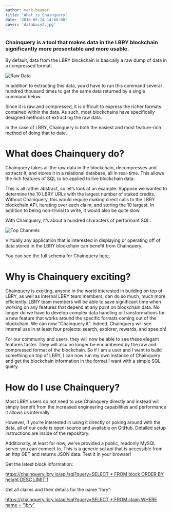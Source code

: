 ```yaml
---
author: mark-beamer
title: 'What is Chainquery'
date: '2018-05-24 14:00:00'
cover: 'database2.jpg'
---
```


### Chainquery is a tool that makes data in the LBRY blockchain significantly more presentable and more usable. 

By default, data from the LBRY blockchain is basically a raw dump of data in a compressed format:

![Raw Data](https://spee.ch/@lbry/lbrycliexample.png)

<div class="meta">
  In addition to extracting this data, you’d have to run this command several hundred thousand times to get the same data returned by a single command below.
  </div>


Since it is raw and compressed, it is difficult to express the richer formats contained within the data. As such, most blockchains have specifically designed methods of extracting the raw data. 

In the case of LBRY, Chainquery is both the easiest and most feature-rich method of doing that to date.

# What does Chainquery do?

Chainquery takes all the raw data in the blockchain, decompresses and extracts it, and stores it in a relational database, all in real-time. This allows the rich features of SQL to be applied to live blockchain data.

This is all rather abstract, so let’s look at an example. Suppose we wanted to determine the 10 LBRY URLs with the largest number of staked credits. Without Chainquery, this would require making direct calls to the LBRY blockchain API, iterating over each claim, and storing the 10 largest. In addition to being non-trivial to write, it would also be quite slow.

With Chainquery, it’s about a hundred characters of performant SQL:

![Top Channels](https://spee.ch/@lbry/topchannels.png)

Virtually any application that is interested in displaying or operating off of data stored in the LBRY blockchain can benefit from Chainquery.

You can see the full schema for Chainquery [here](https://github.com/lbryio/chainquery/blob/master/db/chainquery_schema.sql).

# Why is Chainquery exciting?

Chainquery is exciting, anyone in the world interested in building on top of LBRY, as well as internal LBRY team members, can do so much, much more efficiently. 
LBRY team members will be able to save significant time when working on any features that depend at any point on blockchain data. No longer do we have to develop complex data handling or transformations for a new feature that works around the specific formats coming out of the blockchain. We can now “Chainquery it”. Indeed, Chainquery will see internal use in at least four projects: search, explorer, rewards, and spee.ch!

For our community and users, they will now be able to see these elegant features faster. They will also no longer be encumbered by the raw and compressed format of the blockchain. So if I am a user and I want to build something on top of LBRY, I can now run my own instance of Chainquery and get the blockchain information in the format I want with a simple SQL query. 

# How do I use Chainquery?

Most LBRY users do not need to use Chainquery directly and instead will simply benefit from the increased engineering capabilities and performance it allows us internally.

However, if you’re interested in using it directly or poking around with the data, all of our code is open-source and available on GitHub. Detailed setup instructions are inside of the repository. 

Additionally, at least for now, we’ve provided a public, readonly MySQL server you can connect to. This is a generic sql api that is accessible from an http GET and returns JSON data. Test it in your browser!

Get the latest block information:

[https://chainquery.lbry.io/api/sql?query=SELECT * FROM block ORDER BY height DESC LIMIT 1](https://chainquery.lbry.io/api/sql?query=SELECT%20*%20FROM%20block%20ORDER%20BY%20height%20DESC%20LIMIT%201)

Get all claims and their details for the name “lbry”:

[https://chainquery.lbry.io/api/sql?query=SELECT * FROM claim WHERE name = “lbry”](https://chainquery.lbry.io/api/sql?query=SELECT%20*%20FROM%20claim%20WHERE%20name%20=%20%27lbry%27)

